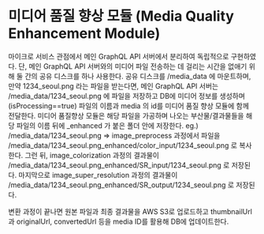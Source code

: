 # 미디어 품질 향상 모듈 (Media Quality Enhancement Module)

마이크로 서비스 관점에서 메인 GraphQL API 서버에서 분리하여 독립적으로 구현하였다.
단, 메인 GraphQL API 서버와의 미디어 파일 전송하는 데 걸리는 시간을 없애기 위해 둘 간의 공유 디스크를 하나 사용한다.
공유 디스크를 /media_data 에 마운트하며, 만약 1234_seoul.png 라는 파일을 받는다면,
메인 GraphQL API 서버는 /media_data/1234_seoul.png 에 파일을 저장하고 DB에 미디어 정보를 생성하며(isProcessing==true)
파일의 이름과 media 의 id를 미디어 품질 향상 모듈에 함께 전달한다.
미디어 품질향상 모듈은 해당 파일을 가공하며 나오는 부산물/결과물들을 해당 파일의 이름 뒤에 _enhanced 가 붙은 폴더 안에 저장한다.
eg.) /media_data/1234_seoul.png => image_preprocess 과정에서 파일을 /media_data/1234_seoul.png_enhanced/color_input/1234_seoul.png 로 복사한다.
그런 뒤, image_colorization 과정의 결과물이 /media_data/1234_seoul.png_enhanced/SR_input/1234_seoul.png 로 저장된다.
마지막으로 image_super_resolution 과정의 결과물이 /media_data/1234_seoul.png_enhanced/SR_output/1234_seoul.png 로 저장된다.

변환 과정이 끝나면 원본 파일과 최종 결과물을 AWS S3로 업로드하고 thumbnailUrl 과 originalUrl, convertedUrl 등을 media ID를 활용해 DB에 업데이트한다. 
 